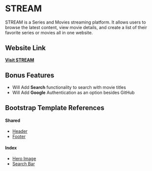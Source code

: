 # STREAM

STREAM is a Series and Movies streaming platform. It allows users to browse the latest content, 
view movie details, and create a list of their favorite series or movies all in one website.



## Website Link
**[Visit STREAM]()**  



## Bonus Features

- Will Add **Search** functionality to search with movie titles
- Will Add **Google** Authentication as an option besides GitHub
  


## Bootstrap Template References
#### Shared
- [Header](https://getbootstrap.com/docs/5.3/examples/headers/)
- [Footer](https://getbootstrap.com/docs/5.3/examples/footers/)
#### Index
- [Hero Image](https://mdbootstrap.com/docs/standard/extended/hero/)
- [Search Bar](https://bootstrapexamples.com/@anonymous/search-bar)



